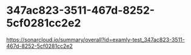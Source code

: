 # 347ac823-3511-467d-8252-5cf0281cc2e2
https://sonarcloud.io/summary/overall?id=examly-test_347ac823-3511-467d-8252-5cf0281cc2e2
